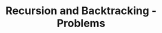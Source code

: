 ---
title: Recursion and Backtracking - Problems
description: Backtracking solves problems by building a solution incrementally.
---